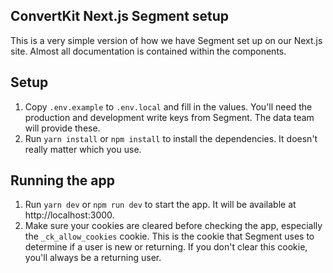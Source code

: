 ## ConvertKit Next.js Segment setup

This is a very simple version of how we have Segment set up on our Next.js site. Almost all documentation is contained within the components.

## Setup

1. Copy `.env.example` to `.env.local` and fill in the values. You'll need the production and development write keys from Segment. The data team will provide these.
2. Run `yarn install` or `npm install` to install the dependencies. It doesn't really matter which you use.

## Running the app

1. Run `yarn dev` or `npm run dev` to start the app. It will be available at http://localhost:3000.
2. Make sure your cookies are cleared before checking the app, especially the `_ck_allow_cookies` cookie. This is the cookie that Segment uses to determine if a user is new or returning. If you don't clear this cookie, you'll always be a returning user.
